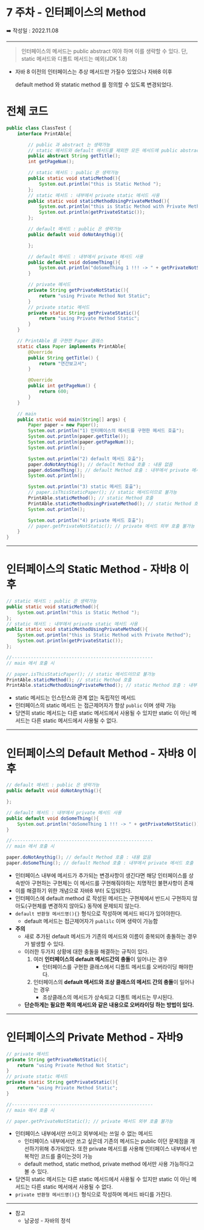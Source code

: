 # 7 주차 - 인터페이스의 Method

<aside>
➡️ 작성일 : 2022.11.08

</aside>

---

> 인터페이스의 메서드는 public abstract 여야 하며 이를 생략할 수 있다. 
단, static 메서드와 디폴트 메서드는 예외(JDK 1.8)
> 

- 자바 8 이전의 인터페이스는 추상 메서드만 가질수 있었으나 자바8 이후
    
    default method 와 statatic method 를 정의할 수 있도록 변경되었다.
    

# 전체 코드

```java
public class ClassTest {
    interface PrintAble{

        // public 과 abstract 는 생략가능
        // static 메서드와 default 메서드를 제외한 모든 메서드에 public abstract 기본으로 추가
        public abstract String getTitle();
        int getPageNum();

        // static 메서드 : public 은 생략가능
        public static void staticMethod(){
            System.out.println("this is Static Method ");
        };
        // static 메서드 : 내부에서 private static 메서드 사용
        public static void staticMethodUsingPrivateMethod(){
            System.out.println("this is Static Method with Private Method");
            System.out.println(getPrivateStatic());
        };

        // default 메서드 : public 은 생략가능
        public default void doNotAnythig(){

        };

        // default 메서드 : 내부에서 private 메서드 사용
        public default void doSomeThing(){
            System.out.println("doSomeThing 1 !!! -> " + getPrivateNotStatic());
        }

        // private 메서드
        private String getPrivateNotStatic(){
            return "using Private Method Not Static";
        }
        // private static 메서드
        private static String getPrivateStatic(){
            return "using Private Method Static";
        }
    }

    // PrintAble 를 구현한 Paper 클래스
    static class Paper implements PrintAble{
        @Override
        public String getTitle() {
            return "연간보고서";
        }

        @Override
        public int getPageNum() {
            return 600;
        }
    }

    // main
    public static void main(String[] args) {
        Paper paper = new Paper();
        System.out.println("1) 인터페이스의 메서드를 구현한 메서드 호출");
        System.out.println(paper.getTitle());
        System.out.println(paper.getPageNum());
        System.out.println();

        System.out.println("2) default 메서드 호출");
        paper.doNotAnythig(); // default Method 호출 : 내용 없음
        paper.doSomeThing(); // default Method 호출 : 내부에서 private 메서드 호출
        System.out.println();

        System.out.println("3) static 메서드 호출");
        // paper.isThisStaticPaper(); // static 메서드이므로 불가능
        PrintAble.staticMethod(); // static Method 호출
        PrintAble.staticMethodUsingPrivateMethod(); // static Method 호출 : 내부에서 private static 메서드 호출
        System.out.println();

        System.out.println("4) private 메서드 호출");
        // paper.getPrivateNotStatic(); // private 메서드 외부 호출 불가능
    }
}
```

---

# 인터페이스의 Static Method - 자바8 이후

```java
// static 메서드 : public 은 생략가능
public static void staticMethod(){
    System.out.println("this is Static Method ");
};
// static 메서드 : 내부에서 private static 메서드 사용
public static void staticMethodUsingPrivateMethod(){
    System.out.println("this is Static Method with Private Method");
    System.out.println(getPrivateStatic());
};

//----------------------------------------------------
// main 에서 호출 시

// paper.isThisStaticPaper(); // static 메서드이므로 불가능
PrintAble.staticMethod(); // static Method 호출
PrintAble.staticMethodUsingPrivateMethod(); // static Method 호출 : 내부에서 private static 메서드 호출
```

- static 메서드는 인스턴스와 관계 없는 독립적인 메서드
- 인터페이스의 static 메서드 는 접근제어자가 항상 `public` 이며 생략 가능
- 당연히 static 메서드는 다른 static 메서드에서 사용될 수 있지만 
static 이 아닌 메서드는 다른 static 메서드에서 사용될 수 없다.

---

# 인터페이스의 Default Method - 자바8 이후

```java
// default 메서드 : public 은 생략가능
public default void doNotAnythig(){

};

// default 메서드 : 내부에서 private 메서드 사용
public default void doSomeThing(){
    System.out.println("doSomeThing 1 !!! -> " + getPrivateNotStatic());
}

//----------------------------------------------------
// main 에서 호출 시

paper.doNotAnythig(); // default Method 호출 : 내용 없음
paper.doSomeThing(); // default Method 호출 : 내부에서 private 메서드 호출
```

- 인터페이스 내부에 메서드가 추가되는 변경사항이 생긴다면 해당 인터페이스를 상속받아 구현하는 구현체는 이 메서드를 구현해줘야하는 치명적인 불편사항이 존재
- 이를 해결하기 위한 개념으로 자바8 부터 도입되었다.
- 인터페이스에 default method 로 작성된 메서드는 구현체에서 반드시 구현하지 않아도(구현체를 변경하지 않아도) 동작에 문제되지 않는다.
- `default 반환형 메서드명(){}` 형식으로 작성하며 메서드 바디가 있어야한다.
    - default 메서드는 접근제어자가 `publilc` 이며 생략이 가능함
- **주의**
    - 새로 추가된 default 메서드가 기존의 메서드와 이름이 중복되어 충돌하는 경우가 발생할 수 있다.
    - 이러한 두가지 상황에 대한 충돌을 해결하는 규칙이 있다.
        1. 여러 **인터페이스의 default 메서드간의 충돌**이 일어나는 경우 
            - 인터페이스를 구현한 클래스에서 디폴트 메서드를 오버라이딩 해야한다.
        2. 인터페이스의 **default 메서드와 조상 클래스의 메서드 간의 충돌**이 일어나는 경우 
            - 조상클래스의 메서드가 상속되고 디폴트 메서드는 무시된다.
    - **단순하게는 필요한 쪽의 메서드와 같은 내용으로 오버라이딩 하는 방법이 있다.**

---

# 인터페이스의 Private Method - 자바9

```java
// private 메서드
private String getPrivateNotStatic(){
    return "using Private Method Not Static";
}
// private static 메서드
private static String getPrivateStatic(){
    return "using Private Method Static";
}

//----------------------------------------------------
// main 에서 호출 시

// paper.getPrivateNotStatic(); // private 메서드 외부 호출 불가능
```

- 인터페이스 내부에서만 쓰이고 외부에서는 쓰일 수 없는 메서드
    - 인터페이스 내부에서만 쓰고 싶은데 기존의 메서드는 public 이던 문제점을 개선하기위해 추가되었다. 또한 private 메서드를 사용해 인터페이스 내부에서 반복적인 코드를 줄이는것이 가능
    - default method, static method, private method 에서만 사용 가능하다고 볼 수 있다.
- 당연히 static 메서드는 다른 static 메서드에서 사용될 수 있지만 
static 이 아닌 메서드는 다른 static 메서에서 사용될 수 없다.
- `private 반환형 메서드명(){}`  형식으로 작성하며 메서드 바디를 가진다.

---

- 참고
    - 남궁성 - 자바의 정석